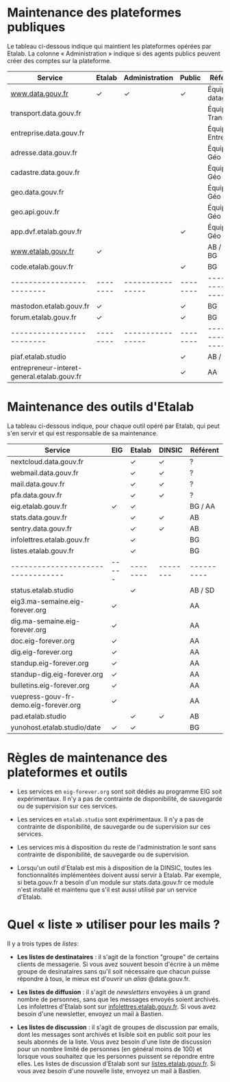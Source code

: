 # Maintenance des plateformes publiques

Le tableau ci-dessous indique qui maintient les plateformes opérées
par Etalab.  La colonne « Administration » indique si des agents
publics peuvent créer des comptes sur la plateforme.

| Service                 | Etalab | Administration | Public | Référent          |
|-------------------------|--------|----------------|--------|-------------------|
| www.data.gouv.fr        | ✓      | ✓              | ✓      | Équipe datagouv   |
| transport.data.gouv.fr  |        |                |        | Équipe Transport  |
| entreprise.data.gouv.fr |        |                |        | Équipe Entreprise |
| adresse.data.gouv.fr    |        |                |        | Équipe Géo        |
| cadastre.data.gouv.fr   |        |                |        | Équipe Géo        |
| geo.data.gouv.fr        |        |                |        | Équipe Géo        |
| geo.api.gouv.fr         |        |                |        | Équipe Géo        |
| app.dvf.etalab.gouv.fr  |        |                | ✓      | Équipe Géo / MP   |
| www.etalab.gouv.fr      | ✓      |                |        | AB / SD / BG      |
| code.etalab.gouv.fr     |        |                | ✓      | BG                |
|-------------------------|--------|----------------|--------|-------------------|
| mastodon.etalab.gouv.fr | ✓      |                | ✓      | BG                |
| forum.etalab.gouv.fr    | ✓      |                | ✓      | BG                |
|-------------------------|--------|----------------|--------|-------------------|
| piaf.etalab.studio      |        |                | ✓      | AB / GL           |
| entrepreneur-interet-general.etalab.gouv.fr      |        |                | ✓      | AA           |

# Maintenance des outils d'Etalab

La tableau ci-dessous indique, pour chaque outil opéré par Etalab, qui
peut s'en servir et qui est responsable de sa maintenance.

| Service                         | EIG | Etalab | DINSIC | Référent |
|---------------------------------|-----|--------|--------|----------|
| nextcloud.data.gouv.fr          |     | ✓      | ✓      | ?        |
| webmail.data.gouv.fr            |     | ✓      | ✓      | ?        |
| mail.data.gouv.fr               |     | ✓      | ✓      | ?        |
| pfa.data.gouv.fr                |     | ✓      | ✓      | ?        |
| eig.etalab.gouv.fr              | ✓   | ✓      |        | BG / AA  |
| stats.data.gouv.fr              |     | ✓      | ✓      | AB       |
| sentry.data.gouv.fr             |     | ✓      | ✓      | AB       |
| infolettres.etalab.gouv.fr      |     | ✓      |        | BG       |
| listes.etalab.gouv.fr           |     | ✓      |        | BG       |
|---------------------------------|-----|--------|--------|----------|
| status.etalab.studio            |     | ✓      |        | AB / SD  |
| eig3.ma-semaine.eig-forever.org | ✓   |        |        | AA       |
| dig.ma-semaine.eig-forever.org  | ✓   |        |        | AA       |
| doc.eig-forever.org             | ✓   |        |        | AA       |
| dig.eig-forever.org             | ✓   |        |        | AA       |
| standup.eig-forever.org         | ✓   |        |        | AA       |
| standup-dig.eig-forever.org     | ✓   |        |        | AA       |
| bulletins.eig-forever.org       | ✓   |        |        | AA       |
| vuepress-gouv-fr-demo.eig-forever.org | ✓   |        |  | AA       |
| pad.etalab.studio               |     | ✓      | ✓      | AB       |
| yunohost.etalab.studio/date     | ✓   | ✓      |        | BG       |

# Règles de maintenance des plateformes et outils

- Les services en `eig-forever.org` sont soit dédiés au programme EIG
  soit expérimentaux.  Il n'y a pas de contrainte de disponibilité, de
  sauvegarde ou de supervision sur ces services.

- Les services en `etalab.studio` sont expérimentaux.  Il n'y a pas de
  contrainte de disponibilité, de sauvegarde ou de supervision sur ces
  services.

- Les services mis à disposition du reste de l'administration le sont
  sans contrainte de disponibilité, de sauvegarde ou de supervision.

- Lorsqu'un outil d'Etalab est mis à disposition de la DINSIC, toutes
  les fonctionnalités implémentées doivent aussi servir à Etalab.  Par
  exemple, si beta.gouv.fr a besoin d'un module sur stats.data.gouv.fr
  ce module n'est installé et maintenu que s'il est aussi utilisé par
  un service d'Etalab.

# Quel « liste » utiliser pour les mails ?

Il y a trois types de _listes_:

- **Les listes de destinataires** : il s'agit de la fonction "groupe"
  de certains clients de messagerie.  Si vous avez souvent besoin
  d'écrire à un même groupe de desinataires sans qu'il soit nécessaire
  que chacun puisse répondre à tous, le mieux est d'ouvrir un _alias_
  @data.gouv.fr.
  
- **Les listes de diffusion** : il s'agit de _newsletters_ envoyées à
  un grand nombre de personnes, sans que les messages envoyés soient
  archivés.  Les infolettres d'Etalab sont sur
  [infolettres.etalab.gouv.fr](https://infolettres.etalab.gouv.fr/). Si
  vous avez besoin d'une newsletter, envoyez un mail à
  Bastien.  

- **Les listes de discussion** : il s'agit de groupes de discussion
  par emails, dont les messages sont archivés et lisible soit en
  public soit pour les seuls abonnés de la liste.  Vous avez besoin
  d'une liste de discussion pour un nombre limité de personnes (en
  général moins de 100) et lorsque vous souhaitez que les personnes
  puissent se répondre entre elles.  Les listes de discussion d'Etalab
  sont sur
  [listes.etalab.gouv.fr](https://listes.etalab.gouv.fr/listinfo).  Si
  vous avez besoin d'une nouvelle liste, envoyez un mail à Bastien.

